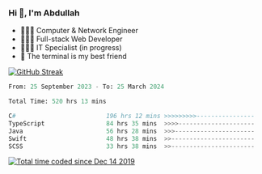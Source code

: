 <h3>Hi 👋, I'm Abdullah</h3>

- 👷🏼‍♂️ Computer & Network Engineer
- 👨🏻‍💻 Full-stack Web Developer
- 👨🏻‍💻 IT Specialist (in progress)
- 🖤 The terminal is my best friend

[![GitHub Streak](https://streak-stats.demolab.com?user=al3bad&theme=transparent&date_format=j%20M%5B%20Y%5D)](https://git.io/streak-stats)

<!--START_SECTION:waka-->

```python
From: 25 September 2023 - To: 25 March 2024

Total Time: 520 hrs 13 mins

C#                         196 hrs 12 mins >>>>>>>>>----------------   37.34 %
TypeScript                 84 hrs 35 mins  >>>>---------------------   16.10 %
Java                       56 hrs 28 mins  >>>----------------------   10.75 %
Swift                      48 hrs 38 mins  >>-----------------------   09.26 %
SCSS                       33 hrs 38 mins  >>-----------------------   06.40 %
```

<!--END_SECTION:waka-->

<p>
  <a href="https://wakatime.com/@ce2a2aac-0d6b-4d65-b864-8a4bcaf12967"><img src="https://wakatime.com/badge/user/ce2a2aac-0d6b-4d65-b864-8a4bcaf12967.svg" alt="Total time coded since Dec 14 2019" /></a>
</p>
